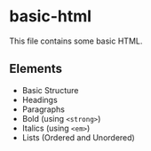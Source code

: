 # basic-html

This file contains some basic HTML.

## Elements
* Basic Structure
* Headings
* Paragraphs
* Bold (using `<strong>`)
* Italics (using `<em>`)
* Lists (Ordered and Unordered)